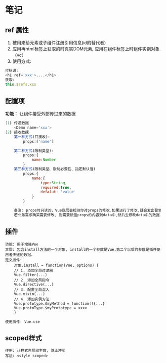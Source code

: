 # 笔记

## ref 属性

1. 被用来给元素或子组件注册引用信息(id的替代者)
2. 应用再html标签上获取的时真实DOM元素, 应用在组件标签上时组件实例对象（vc）
3. 使用方式:

``` js
打标识:
<h1 ref='xxx'>....</h1>
获取:
this.$refs.xxx
```

## 配置项

**功能：** 让组件接受外部传过来的数据

``` js
(1) 传递数据
	<Demo name='xxx'>
(2) 接收数据
    第一种方式(只接收):
    	props:['name']
	
	第二种方式(限制类型):
    	props:{
            name:Number
        }
	第三种方式(限制类型、限制必要性、指定默认值)
		props:{
            name:{
                type:String,
                required:true,
                defalut: 'value'
            }
        }
	
	备注: props时只读的，Vue底层会检测你对props的修改,如果进行了修改,就会发出警告, 
	若业务需求确实需要修改, 则需要赋值props的内容到data中,然后去修改data中的数据.
```



## 插件

``` 
功能: 用于增强Vue
本质: 包含install方法的一个对象, install的一个参数是Vue,第二个以后的参数是插件使用者传递的数据。
定义插件: 
	对象.install = function(Vue, options) {
	// 1. 添加全局过滤器
	Vue.filter(...)
	// 2. 添加全局指令
	Vue.directive(...)
	// 3. 配置全局混入
	Vue.mixin(...)
	// 4. 添加实例方法
	Vue.prototype.$myMethod = function(){...}
	Vue.protoType.$myPrototype = xxxx
	}
	
使用插件: Vue.use
```



## scoped样式

``` 
作用: 让样式再局部生效, 防止冲突
写法: <style scoped>
```

